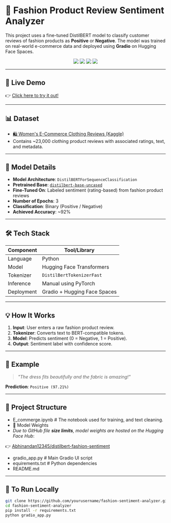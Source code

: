 # 🧵 Fashion Product Review Sentiment Analyzer

This project uses a fine-tuned DistilBERT model to classify customer reviews of fashion products as **Positive** or **Negative**. The model was trained on real-world e-commerce data and deployed using **Gradio** on Hugging Face Spaces.

<div align="center">
  <img src="https://img.shields.io/badge/Model-DistilBERT-blueviolet" />
  <img src="https://img.shields.io/badge/Epochs-3-success" />
  <img src="https://img.shields.io/badge/Accuracy-~92%25-brightgreen" />
  <img src="https://img.shields.io/badge/Live-Demo-ff69b4" />
</div>

---

## 🚀 Live Demo

👉 [Click here to try it out!](https://abhinandan12345-product-sentiment-review.hf.space/?__theme=system&deep_link=fBSSVo8rs3s)

---

## 📊 Dataset

- [🛍️ Women's E-Commerce Clothing Reviews (Kaggle)](https://www.kaggle.com/datasets/nicapotato/womens-ecommerce-clothing-reviews)
- Contains ~23,000 clothing product reviews with associated ratings, text, and metadata.

---

## 🧠 Model Details

- **Model Architecture**: `DistilBERTForSequenceClassification`
- **Pretrained Base**: [`distilbert-base-uncased`](https://huggingface.co/distilbert-base-uncased)
- **Fine-Tuned On**: Labeled sentiment (rating-based) from fashion product reviews
- **Number of Epochs**: 3
- **Classification**: Binary (Positive / Negative)
- **Achieved Accuracy**: ~92%

---

## 🛠️ Tech Stack

| Component       | Tool/Library                   |
|----------------|--------------------------------|
| Language        | Python                         |
| Model           | Hugging Face Transformers      |
| Tokenizer       | `DistilBertTokenizerFast`      |
| Inference       | Manual using PyTorch           |
| Deployment      | Gradio + Hugging Face Spaces   |

---

## 💡 How It Works

1. **Input**: User enters a raw fashion product review.
2. **Tokenizer**: Converts text to BERT-compatible tokens.
3. **Model**: Predicts sentiment (0 = Negative, 1 = Positive).
4. **Output**: Sentiment label with confidence score.

---

## 🧪 Example

> _"The dress fits beautifully and the fabric is amazing!"_

**Prediction**: `Positive (97.21%)`

---

## 📂 Project Structure
-  E_commerge.ipynb # The notebook used for training, and text cleaning. 
- 🔐 Model Weights
- *Due to GitHub file **size limits**, model weights are hosted on the Hugging Face Hub*:

👉 [Abhinandan12345/distilbert-fashion-sentiment](https://huggingface.co/Abhinandan12345/distilbert-fashion-sentiment)
-  gradio_app.py # Main Gradio UI script
-  equirements.txt # Python dependencies
-  README.md


---

## 📌 To Run Locally

```bash
git clone https://github.com/yourusername/fashion-sentiment-analyzer.git
cd fashion-sentiment-analyzer
pip install -r requirements.txt
python gradio_app.py

